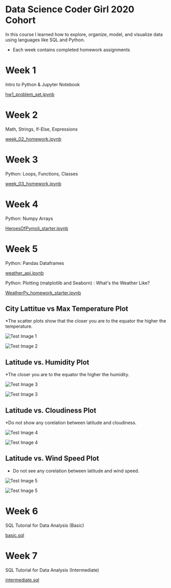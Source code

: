 # Data Science Coder Girl 2020 Cohort

In this course I learned how to explore, organize, model, and visualize
data using languages like SQL and Python. 

* Each week contains completed homework assignments

# Week 1
Intro to Python & Jupyter Notebook

[hw1_problem_set.ipynb](https://github.com/stelladeecoder/DSCoderGirl2020hw/blob/master/hw1_problem_set.ipynb)

# Week 2 
Math, Strings, If-Else, Expressions

[week_02_homework.ipynb](https://github.com/stelladeecoder/DSCoderGirl2020hw/blob/master/week_02_homework.ipynb)

# Week 3
Python: Loops, Functions, Classes

[week_03_homework.ipynb](https://github.com/stelladeecoder/DSCoderGirl2020hw/blob/master/week_03_homework.ipynb)

# Week 4
Python: Numpy Arrays

[HeroesOfPymoli_starter.ipynb](https://github.com/stelladeecoder/DSCoderGirl2020hw/blob/master/HeroesOfPymoli_starter.ipynb)


# Week 5 
Python: Pandas Dataframes 

[weather_api.ipynb](https://github.com/stelladeecoder/DSCoderGirl2020hw/blob/master/weather_api.ipynb)

Python: Plotting (matplotlib and Seaborn) : What's the Weather Like?

[WeatherPy_homework_starter.ipynb](https://github.com/stelladeecoder/DSCoderGirl2020hw/blob/master/WeatherPy_homework_starter.ipynb)

## City Lattitue vs Max Temperature Plot

*The scatter plots show that the closer you are to the equator the higher the temperature.


![Test Image 1](https://github.com/stelladeecoder/DSCoderGirl2020hw/blob/master/lat_max_temp.png?raw=true)

![Test Image 2](https://github.com/stelladeecoder/DSCoderGirl2020hw/blob/master/lat_temp_sns.png?raw=true)


## Latitude vs. Humidity Plot
*The closer you are to the equator the higher the humidity. 

![Test Image 3](https://github.com/stelladeecoder/DSCoderGirl2020hw/blob/master/lat_humidity.png?raw=true)

![Test Image 3](https://github.com/stelladeecoder/DSCoderGirl2020hw/blob/master/lat_humid_sns.png?raw=true)

## Latitude vs. Cloudiness Plot

*Do not show any corelation between latitude and cloudiness.

![Test Image 4](https://github.com/stelladeecoder/DSCoderGirl2020hw/blob/master/lat_cloud.png?raw=true)

![Test Image 4](https://github.com/stelladeecoder/DSCoderGirl2020hw/blob/master/lat_cloudy_sns.png?raw=true)

## Latitude vs. Wind Speed Plot

* Do not see any corelation between latitude and wind speed. 

![Test Image 5](https://github.com/stelladeecoder/DSCoderGirl2020hw/blob/master/lat_wind.png?raw=true)

![Test Image 5](https://github.com/stelladeecoder/DSCoderGirl2020hw/blob/master/lat_wind_sns.png?raw=true)

# Week 6
SQL Tutorial for Data Analysis (Basic)

[basic.sql](https://github.com/stelladeecoder/DSCoderGirl2020hw/blob/master/basic.sql)

# Week 7
SQL Tutorial for Data Analysis (Intermediate)

[intermediate.sql](https://github.com/stelladeecoder/DSCoderGirl2020hw/blob/master/intermediate.sql)